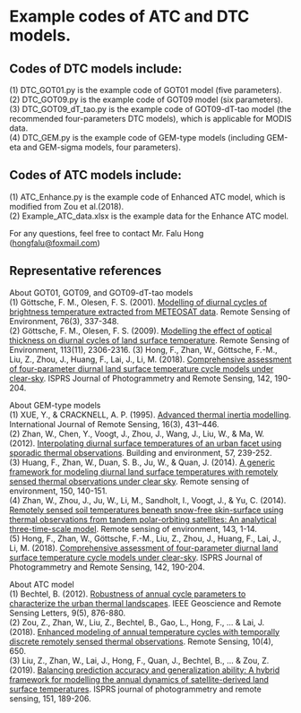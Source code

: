 # Example codes of ATC and DTC models.

## Codes of DTC models include:  
(1) DTC_GOT01.py is the example code of GOT01 model (five parameters).  
(2) DTC_GOT09.py is the example code of GOT09 model (six parameters).  
(3) DTC_GOT09_dT_tao.py is the example code of GOT09-dT-tao model (the recommended four-parameters DTC models), which is applicable for MODIS data.  
(4) DTC_GEM.py is the example code of GEM-type models (including GEM-eta and GEM-sigma models, four parameters).  

## Codes of ATC models include:   
(1) ATC_Enhance.py is the example code of Enhanced ATC model, which is modified from Zou et al.(2018).   
(2) Example_ATC_data.xlsx is the example data for the Enhance ATC model.

For any questions, feel free to contact Mr. Falu Hong (hongfalu@foxmail.com)
   
   
## Representative references  
About GOT01, GOT09, and GOT09-dT-tao models  
(1) Göttsche, F. M., Olesen, F. S. (2001). [Modelling of diurnal cycles of brightness temperature extracted from METEOSAT data](https://www.sciencedirect.com/science/article/pii/S0034425700002145). Remote Sensing of Environment, 76(3), 337-348.   
(2) Göttsche, F. M., Olesen, F. S. (2009). [Modelling the effect of optical thickness on diurnal cycles of land surface temperature](https://www.sciencedirect.com/science/article/pii/S0034425709001850). Remote Sensing of Environment, 113(11), 2306-2316.
(3) Hong, F., Zhan, W., Göttsche, F.-M., Liu, Z., Zhou, J., Huang, F., Lai, J., Li, M. (2018). [Comprehensive assessment of four-parameter diurnal land surface temperature cycle models under clear-sky](https://www.sciencedirect.com/science/article/pii/S0924271618301710). ISPRS Journal of Photogrammetry and Remote Sensing, 142, 190-204.   

About GEM-type models  
(1) XUE, Y., & CRACKNELL, A. P. (1995). [Advanced thermal inertia modelling](https://www.tandfonline.com/doi/abs/10.1080/01431169508954411). International Journal of Remote Sensing, 16(3), 431–446.  
(2) Zhan, W., Chen, Y., Voogt, J., Zhou, J., Wang, J., Liu, W., & Ma, W. (2012). [Interpolating diurnal surface temperatures of an urban facet using sporadic thermal observations](https://www.sciencedirect.com/science/article/pii/S0360132312001539). Building and environment, 57, 239-252.  
(3) Huang, F., Zhan, W., Duan, S. B., Ju, W., & Quan, J. (2014). [A generic framework for modeling diurnal land surface temperatures with remotely sensed thermal observations under clear sky](https://www.sciencedirect.com/science/article/pii/S0034425714001655). Remote sensing of environment, 150, 140-151.  
(4) Zhan, W., Zhou, J., Ju, W., Li, M., Sandholt, I., Voogt, J., & Yu, C. (2014). [Remotely sensed soil temperatures beneath snow-free skin-surface using thermal observations from tandem polar-orbiting satellites: An analytical three-time-scale model](https://www.sciencedirect.com/science/article/pii/S0034425713004380). Remote sensing of environment, 143, 1-14.  
(5) Hong, F., Zhan, W., Göttsche, F.-M., Liu, Z., Zhou, J., Huang, F., Lai, J., Li, M. (2018). [Comprehensive assessment of four-parameter diurnal land surface temperature cycle models under clear-sky](https://www.sciencedirect.com/science/article/pii/S0924271618301710). ISPRS Journal of Photogrammetry and Remote Sensing, 142, 190-204.   

About ATC model  
(1) Bechtel, B. (2012). [Robustness of annual cycle parameters to characterize the urban thermal landscapes](https://ieeexplore.ieee.org/abstract/document/6162944). IEEE Geoscience and Remote Sensing Letters, 9(5), 876-880.    
(2) Zou, Z., Zhan, W., Liu, Z., Bechtel, B., Gao, L., Hong, F., ... & Lai, J. (2018). [Enhanced modeling of annual temperature cycles with temporally discrete remotely sensed thermal observations](https://www.mdpi.com/2072-4292/10/4/650). Remote Sensing, 10(4), 650.    
(3) Liu, Z., Zhan, W., Lai, J., Hong, F., Quan, J., Bechtel, B., ... & Zou, Z. (2019). [Balancing prediction accuracy and generalization ability: A hybrid framework for modelling the annual dynamics of satellite-derived land surface temperatures](https://www.sciencedirect.com/science/article/pii/S0924271619300826). ISPRS journal of photogrammetry and remote sensing, 151, 189-206.    
